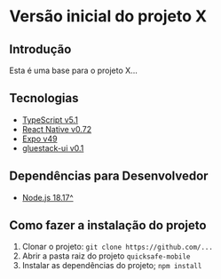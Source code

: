 # Versão inicial do projeto X

## Introdução
Esta é uma base para o projeto X...

## Tecnologias
- [TypeScript v5.1](https://www.typescriptlang.org/)
- [React Native v0.72](https://reactnative.dev/)
- [Expo v49](https://reactnative.dev/)
- [gluestack-ui v0.1](https://ui.gluestack.io/)

## Dependências para Desenvolvedor
- [Node.js 18.17^](https://nodejs.org/en)

## Como fazer a instalação do projeto
1. Clonar o projeto: `git clone https://github.com/...`
2. Abrir a pasta raiz do projeto `quicksafe-mobile`
3. Instalar as dependências do projeto; `npm install`
